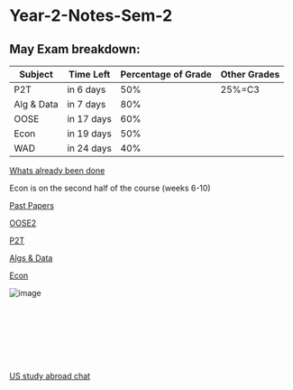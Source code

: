 # Year-2-Notes-Sem-2

<!-- countdown start -->
<!-- countdown end -->
<!-- countdown end -->
<!-- countdown end -->
<!-- countdown end -->
<!-- countdown end -->
<!-- countdown end -->
<!-- countdown end -->
<!-- countdown end -->
<!-- countdown end -->
<!-- countdown end -->
<!-- countdown end -->
<!-- countdown end -->
<!-- countdown end -->
<!-- countdown end -->
<!-- countdown end -->


## May Exam breakdown:
| Subject       | Time Left      | Percentage of Grade | Other Grades
|---------------|----------------|----------|-----------|
| P2T           | in 6 days      | 50%      | 25%=C3
| Alg & Data    | in 7 days      | 80%      |
| OOSE          | in 17 days     | 60%      |
| Econ          | in 19 days     | 50%      |
| WAD           | in 24 days     | 40%      |


[Whats already been done](https://github.com/Khair9/Year-2-CompSci-Notes/blob/main/marked.md)

Econ is on the second half of the course (weeks 6-10)

[Past Papers](https://github.com/Khair9/Year-2-CompSci-Notes/blob/main/past%20papers.md)

[OOSE2](https://github.com/Khair9/Year-2-CompSci-Notes/blob/main/OOSE2/oose.md)

[P2T](https://github.com/Khair9/Year-2-CompSci-Notes/blob/main/P2T/P2T.md)

[Algs & Data](https://github.com/Khair9/Year-2-CompSci-Notes/blob/main/AlgsData/AlgsData.md)

[Econ](https://github.com/Khair9/Year-2-CompSci-Notes/blob/main/Econ/econ.md)






![image](https://github.com/user-attachments/assets/c754efe1-176a-44ac-9d45-e5d5a2e21e96)






<Br>
<Br>
<Br>
<Br>
<Br>
<Br>

[US study abroad chat](https://moodle.gla.ac.uk/mod/forum/view.php?id=5101435)
